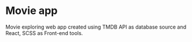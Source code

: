 # Movie app
Movie exploring web app created using TMDB API as database source and React, SCSS as Front-end tools.
